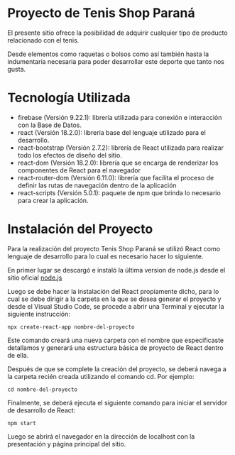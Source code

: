 # Proyecto de Tenis Shop Paraná

El presente sitio ofrece la posibilidad de adquirir cualquier tipo de producto relacionado con el tenis. 

Desde elementos como raquetas o bolsos como así también hasta la indumentaria necesaria para poder desarrollar este deporte que tanto nos gusta.

# Tecnología Utilizada

- firebase (Versión 9.22.1): librería utilizada para conexión e interacción con la Base de Datos.
- react (Versión 18.2.0): librería base del lenguaje utilizado para el desarrollo.
- react-bootstrap (Versión 2.7.2): librería de React utilizada para realizar todo los efectos de diseño del sitio.
- react-dom (Versión 18.2.0): librería que se encarga de renderizar los componentes de React para el navegador
- react-router-dom (Versión 6.11.0): librería que facilita el proceso de definir las rutas de navegación dentro de la aplicación
- react-scripts (Versión 5.0.1): paquete de npm que brinda lo necesario para crear la aplicación.

# Instalación del Proyecto
Para la realización del proyecto Tenis Shop Paraná se utilizó React como lenguaje de desarrollo para lo cual es necesario hacer lo siguiente.

En primer lugar se descargó e instaló la última version de node.js desde el sitio oficial [node.js](https://nodejs.org.)

Luego se debe hacer la instalación del React propiamente dicho, para lo cual se debe dirigir a la carpeta en la que se desea generar el proyecto y desde el Visual Studio Code, se procede a abrir una Terminal y ejecutar la siguiente instrucción:

`npx create-react-app nombre-del-proyecto`

Este comando creará una nueva carpeta con el nombre que especificaste detallamos y generará una estructura básica de proyecto de React dentro de ella.

Después de que se complete la creación del proyecto, se deberá navega a la carpeta recién creada utilizando el comando cd. Por ejemplo:

`cd nombre-del-proyecto`

Finalmente, se deberá ejecuta el siguiente comando para iniciar el servidor de desarrollo de React:

`npm start`

Luego se abrirá el navegador en la dirección de localhost con la presentación y página principal del sitio.
